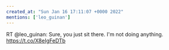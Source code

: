 ```yaml
---
created_at: "Sun Jan 16 17:11:07 +0000 2022"
mentions: ['leo_guinan']
---
```


RT @leo_guinan: Sure, you just sit there. I'm not doing anything. https://t.co/X8eIgFeDTb
